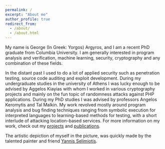 ```yaml
---
permalink: /
excerpt: "About me"
author_profile: true
redirect_from: 
  - /about/
  - /about.html
---
```


My name is George (In Greek: Yorgos) Argyros, and I am a recent PhD graduate from Columbia University. I am generally interested in program analysis and verification, machine learning, security, cryptography and any combination of these  fields.

In the distant past I used to do a lot of applied security such as penetration testing, source code auditing and exploit development. During my undergraduate studies in the university of Athens I was lucky enough to be advised by Aggelos Kiayias with whom I worked in various cryptography projects and mainly on the fun topic of randomness attacks against PHP applications. 
During my PhD studies I was advised by professors Angelos Keromytis and Tal Malkin. My work revolved mostly around program analysis and bug finding techniques ranging from symbolic execution 
for interpreted languages to learning-based methods for testing, with a short interlude of attacking location-based services.
For more information on my work, check out my [projects](/projects/) and [publications](/publications/).

The artistic depiction of myself in the picture, was quickly made by the talented painter and friend [Yannis Selimiotis](https://www.instagram.com/yiannis.selimiotis/).
